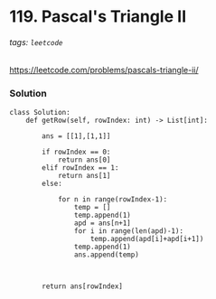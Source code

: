 # 119. Pascal's Triangle II
###### tags: `leetcode`

https://leetcode.com/problems/pascals-triangle-ii/
### Solution

```python=
class Solution:
    def getRow(self, rowIndex: int) -> List[int]:
        
        ans = [[1],[1,1]]

        if rowIndex == 0:
            return ans[0]
        elif rowIndex == 1:
            return ans[1]
        else:
            
            for n in range(rowIndex-1):
                temp = []
                temp.append(1)
                apd = ans[n+1]
                for i in range(len(apd)-1):
                    temp.append(apd[i]+apd[i+1])
                temp.append(1) 
                ans.append(temp)
           
           
        
        return ans[rowIndex] 
```